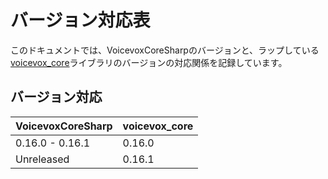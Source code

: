 # バージョン対応表

このドキュメントでは、VoicevoxCoreSharpのバージョンと、ラップしている[voicevox_core](https://github.com/VOICEVOX/voicevox_core)ライブラリのバージョンの対応関係を記録しています。

## バージョン対応

| VoicevoxCoreSharp | voicevox_core |
|-------------------|---------------|
| 0.16.0 - 0.16.1   | 0.16.0        |
| Unreleased        | 0.16.1        |
